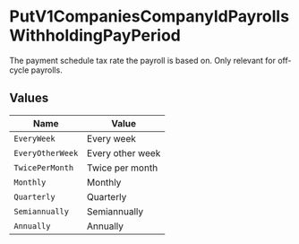 # PutV1CompaniesCompanyIdPayrollsWithholdingPayPeriod

The payment schedule tax rate the payroll is based on. Only relevant for off-cycle payrolls.


## Values

| Name             | Value            |
| ---------------- | ---------------- |
| `EveryWeek`      | Every week       |
| `EveryOtherWeek` | Every other week |
| `TwicePerMonth`  | Twice per month  |
| `Monthly`        | Monthly          |
| `Quarterly`      | Quarterly        |
| `Semiannually`   | Semiannually     |
| `Annually`       | Annually         |